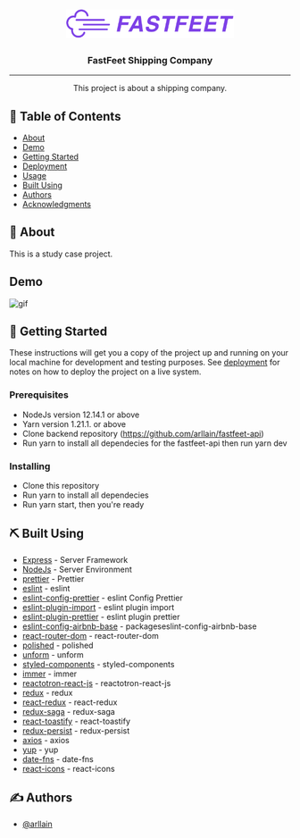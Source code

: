 <h1 align="center">
  <img alt="Fastfeet" title="Fastfeet" src=".github/logo.png" width="300px" />
</h1>

<h3 align="center">FastFeet Shipping Company</h3>

---

<p align="center"> This project is about a shipping company.
    <br> 
</p>

## 📝 Table of Contents

- [About](#about)
- [Demo](#demo)
- [Getting Started](#getting_started)
- [Deployment](#deployment)
- [Usage](#usage)
- [Built Using](#built_using)
- [Authors](#authors)
- [Acknowledgments](#acknowledgement)

## 🧐 About <a name = "about"></a>

This is a study case project.

## Demo

![gif](.github/fastfeet_web.gif)

## 🏁 Getting Started <a name = "getting_started"></a>

These instructions will get you a copy of the project up and running on your local machine for development and testing purposes. See [deployment](#deployment) for notes on how to deploy the project on a live system.

### Prerequisites

- NodeJs version 12.14.1 or above
- Yarn version 1.21.1. or above
- Clone backend repository (https://github.com/arllain/fastfeet-api)
- Run yarn to install all dependecies for the fastfeet-api then run yarn dev

### Installing

- Clone this repository
- Run yarn to install all dependecies
- Run yarn start, then you're ready

## ⛏️ Built Using <a name = "built_using"></a>

- [Express](https://expressjs.com/) - Server Framework
- [NodeJs](https://nodejs.org/en/) - Server Environment
- [prettier](https://github.com/prettier/prettier) - Prettier
- [eslint](https://github.com/eslint/eslint/) - eslint
- [eslint-config-prettier](https://github.com/prettier/eslint-config-prettier) - eslint Config Prettier
- [eslint-plugin-import](https://github.com/benmosher/eslint-plugin-import) - eslint plugin import
- [eslint-plugin-prettier](https://github.com/prettier/eslint-plugin-prettier) - eslint plugin prettier
- [eslint-config-airbnb-base](https://github.com/airbnb/javascript/tree/master/packageseslint-config-airbnb-base) - packageseslint-config-airbnb-base
- [react-router-dom](https://github.com/ReactTraining/react-router/tree/master/packages/react-router-dom) - react-router-dom
- [polished](https://github.com/styled-components/polished) - polished
- [unform](https://github.com/Rocketseat/unform) - unform
- [styled-components](https://github.com/styled-components/styled-components) - styled-components
- [immer](https://github.com/immerjs/immer) - immer
- [reactotron-react-js](https://github.com/infinitered/reactotron) - reactotron-react-js
- [redux](https://github.com/reduxjs/redux) - redux
- [react-redux](https://github.com/reduxjs/react-redux) - react-redux
- [redux-saga](https://github.com/redux-saga/redux-saga) - redux-saga
- [react-toastify](https://github.com/fkhadra/react-toastify) - react-toastify
- [redux-persist](https://github.com/rt2zz/redux-persist) - redux-persist
- [axios](https://github.com/axios/axios) - axios
- [yup](https://github.com/jquense/yup) - yup
- [date-fns](https://github.com/date-fns/date-fns) - date-fns
- [react-icons](https://github.com/react-icons/react-icons) - react-icons

## ✍️ Authors <a name = "authors"></a>

- [@arllain](https://github.com/arllain)

